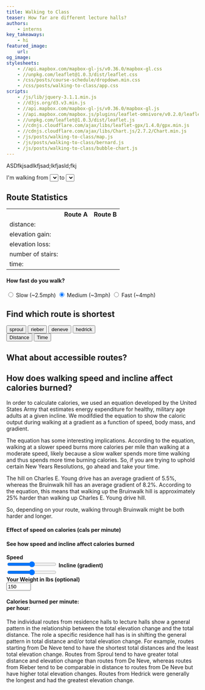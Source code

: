 ```yaml
---
title: Walking to Class
teaser: How far are different lecture halls?
authors:
    - interns
key_takeaways:
    - hi
featured_image:
    url:
og_image:
stylesheets:
    - //api.mapbox.com/mapbox-gl-js/v0.36.0/mapbox-gl.css
    - //unpkg.com/leaflet@1.0.3/dist/leaflet.css
    - /css/posts/course-schedule/dropdown.min.css
    - /css/posts/walking-to-class/app.css
scripts:
    - /js/lib/jquery-3.1.1.min.js
    - //d3js.org/d3.v3.min.js
    - //api.mapbox.com/mapbox-gl-js/v0.36.0/mapbox-gl.js
    - //api.mapbox.com/mapbox.js/plugins/leaflet-omnivore/v0.2.0/leaflet-omnivore.min.js
    - //unpkg.com/leaflet@1.0.3/dist/leaflet.js
    - //cdnjs.cloudflare.com/ajax/libs/leaflet-gpx/1.4.0/gpx.min.js
    - //cdnjs.cloudflare.com/ajax/libs/Chart.js/2.7.2/Chart.min.js
    - /js/posts/walking-to-class/map.js
    - /js/posts/walking-to-class/bernard.js
    - /js/posts/walking-to-class/bubble-chart.js
---
```


ASDfkjsadlkfjsad;lkfjasld;fkj

<div id="dropdowns">
        <span>I'm walking from </span>
        <select class="ui search selection dropdown" id="start_location"></select>
        <span> to </span>
        <select class="ui search selection dropdown" id="end_location"></select>
</div>
<div id="mapid"></div>
<div id="stats">
    <h2>Route Statistics</h2>
    <table id="stats_table"> 
        <tr> 
            <th></th>
            <th id="route_A">Route A</th>
            <th id="route_B">Route B</th>
        </tr>
        <tr>
            <td class="header_cell">distance:</td>
            <td id="dist_A"></td>
            <td id="dist_B"></td>
        </tr>
        <tr> 
            <td class="header_cell">elevation gain:</td>
            <td id="gain_A"></td>
            <td id="gain_B"></td>
        </tr>
        <tr> 
            <td class="header_cell">elevation loss:</td>
            <td id="loss_A"></td>
            <td id="loss_B"></td>
        </tr>
        <tr> 
            <td class="header_cell">number of stairs:</td>
            <td id="stairs_A"></td>
            <td id="stairs_B"></td>
        </tr>
        <tr> 
            <td class="header_cell">time:</td>
            <td id="time_A"></td>
            <td id="time_B"></td>
        </tr>
    </table>
    <h4>How fast do you walk?</h4>
    <div class="btn-group" data-toggle="buttons">
        <input type="radio" id="slow" name="speed" value="24">
        <label class="btn" for="slow">Slow (~2.5mph)</label>
        <input type="radio" id="medium" name="speed" value="20" checked>
        <label class="btn" for="medium">Medium (~3mph)</label>
        <input type="radio" id="fast" name="speed" value="15">
        <label class="btn" for="fast">Fast (~4mph)</label>
    </div>
</div>



<h2>Find which route is shortest</h2>
<div class='chartcont'>
<div id='start'>
<button value='0' class='selected'>sproul</button>
<button value='10'>rieber</button>
<button value='20'>deneve</button>
<button value='30'>hedrick</button>
</div>
<div id='compare'>
<button value='10' class='selected'>Distance</button>
<button value='20'>Time</button>
</div>
<div id='chart0'>
<canvas id="chart" style='height: 80vh;'></canvas>
</div>
</div>


<h2>What about accessible routes?</h2>

<p>

</p>


<h2>How does walking speed and incline affect calories burned?</h2>

<div id='whole'>

<div id='description'>
<p>In order to calculate calories, we used an equation developed by the United States Army that estimates energy expenditure for healthy, military age adults at a given incline. We modifdied the equation to show the caloric output during walking at a gradient as a function of speed, body mass, and gradient. </p>

<p>The equation has some interesting implications. According to the equation, walking at a slower speed burns more calories per mile than walking at a moderate speed, likely because a slow walker spends more time walking and thus spends more time burning calories. So, if you are trying to uphold certain New Years Resolutions, go ahead and take your time. </p>

<p>The hill on Charles E. Young drive has an average gradient of 5.5%, whereas the Bruinwalk hill has an average gradient of 8.2%. According to the equation, this means that walking up the Bruinwalk hill is approximately 25% harder than walking up Charles E. Young drive hill. </p>

<p>So, depending on your route, walking through Bruinwalk might be both harder and longer.</p>

</div>
</div>

<div id='interactive'>

<div class='chartholder'>
<h4>Effect of speed on calories (cals per minute)</h4>
<div class='chartcont0'>
<canvas id='speedchart'></canvas>
</div>


<div id='sliderholder'>
<h4>See how speed and incline affect calories burned</h4>

<div id='top'>

<div id='sliders'>
<b>Speed</b>
<div id='speedvalue'></div>
<input class='slider' id='speedslider' type="range" min=".90" max="1.80" value="1.35" step='0.05'>
<b>Incline (gradient)</b>
<div id='inclinevalue'></div>
<input class='slider' id='inclineslider' type="range" min="-10" max="10" value="0" step='.5'>
</div>

<div id='wait'>
<div><b>Your Weight in lbs (optional)</b></div>
<input id='weight' type='number' min='0' max='500' value='150'>
</div>

</div>

<div id='cals'>
<h4>Calories burned per minute:&nbsp;&nbsp;&nbsp;&nbsp;&nbsp;<span id='calories'></span><br>per hour: <span id='calories2'></span></h4>
</div>

</div>

</div>


</div>




<canvas id="bubble-chart" width="800" height="800"></canvas>

<p>The individual routes from residence halls to lecture halls show a general pattern in the relationship between the total elevation change and the total distance. The role a specific residence hall has is in shifting the general pattern in total distance and/or total elevation change. For example, routes starting from De Neve tend to have the shortest total distances and the least total elevation change. Routes from Sproul tend to have greater total distance and elevation change than routes from De Neve, whereas routes from Rieber tend to be comparable in distance to routes from De Neve but have higher total elevation changes. Routes from Hedrick were generally the longest and had the greatest elevation change.</p>
